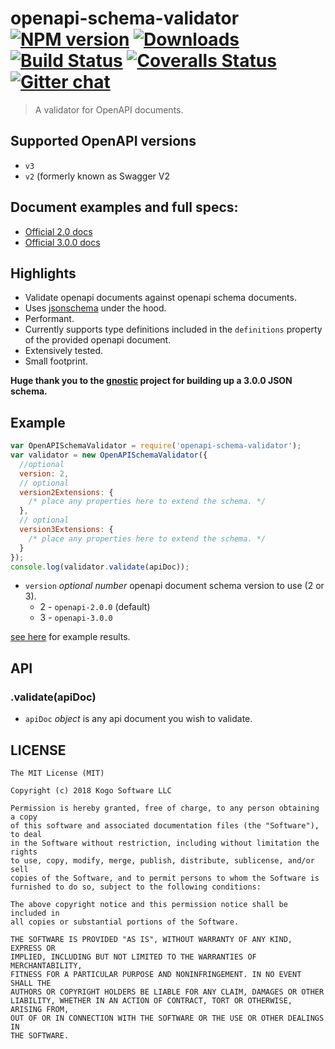 # openapi-schema-validator [![NPM version][npm-image]][npm-url] [![Downloads][downloads-image]][npm-url] [![Build Status][travis-image]][travis-url] [![Coveralls Status][coveralls-image]][coveralls-url] [![Gitter chat][gitter-image]][gitter-url]
> A validator for OpenAPI documents.

## Supported OpenAPI versions

* `v3`
* `v2` (formerly known as Swagger V2

## Document examples and full specs:
* [Official 2.0 docs](https://github.com/OAI/OpenAPI-Specification/blob/master/versions/2.0.md#itemsObject)
* [Official 3.0.0 docs](https://github.com/OAI/OpenAPI-Specification/blob/master/versions/3.0.0.md)

## Highlights

* Validate openapi documents against openapi schema documents.
* Uses [jsonschema](https://github.com/tdegrunt/jsonschema) under the hood.
* Performant.
* Currently supports type definitions included in the `definitions` property of the
provided openapi document.
* Extensively tested.
* Small footprint.

**Huge thank you to the [gnostic](https://github.com/googleapis/gnostic) project for building up a 3.0.0 JSON schema.**


## Example
```javascript
var OpenAPISchemaValidator = require('openapi-schema-validator');
var validator = new OpenAPISchemaValidator({
  //optional
  version: 2,
  // optional
  version2Extensions: {
    /* place any properties here to extend the schema. */
  },
  // optional
  version3Extensions: {
    /* place any properties here to extend the schema. */
  }
});
console.log(validator.validate(apiDoc));
```

* `version` _optional number_ openapi document schema version to use (2 or 3).
    * 2 - `openapi-2.0.0` (default)
    * 3 - `openapi-3.0.0`

[see here](https://github.com/tdegrunt/jsonschema#results) for example results.


## API
### .validate(apiDoc)
* `apiDoc` _object_ is any api document you wish to validate.


## LICENSE
``````
The MIT License (MIT)

Copyright (c) 2018 Kogo Software LLC

Permission is hereby granted, free of charge, to any person obtaining a copy
of this software and associated documentation files (the "Software"), to deal
in the Software without restriction, including without limitation the rights
to use, copy, modify, merge, publish, distribute, sublicense, and/or sell
copies of the Software, and to permit persons to whom the Software is
furnished to do so, subject to the following conditions:

The above copyright notice and this permission notice shall be included in
all copies or substantial portions of the Software.

THE SOFTWARE IS PROVIDED "AS IS", WITHOUT WARRANTY OF ANY KIND, EXPRESS OR
IMPLIED, INCLUDING BUT NOT LIMITED TO THE WARRANTIES OF MERCHANTABILITY,
FITNESS FOR A PARTICULAR PURPOSE AND NONINFRINGEMENT. IN NO EVENT SHALL THE
AUTHORS OR COPYRIGHT HOLDERS BE LIABLE FOR ANY CLAIM, DAMAGES OR OTHER
LIABILITY, WHETHER IN AN ACTION OF CONTRACT, TORT OR OTHERWISE, ARISING FROM,
OUT OF OR IN CONNECTION WITH THE SOFTWARE OR THE USE OR OTHER DEALINGS IN
THE SOFTWARE.
``````

[downloads-image]: http://img.shields.io/npm/dm/openapi-schema-validator.svg
[npm-url]: https://npmjs.org/package/openapi-schema-validator
[npm-image]: http://img.shields.io/npm/v/openapi-schema-validator.svg

[travis-url]: https://travis-ci.org/kogosoftwarellc/open-api
[travis-image]: https://api.travis-ci.org/kogosoftwarellc/open-api.svg?branch=master

[coveralls-url]: https://coveralls.io/r/kogosoftwarellc/open-api
[coveralls-image]: https://coveralls.io/repos/github/kogosoftwarellc/open-api/badge.svg?branch=master

[gitter-url]: https://gitter.im/kogosoftwarellc/open-api
[gitter-image]: https://badges.gitter.im/kogosoftwarellc/open-api.png
